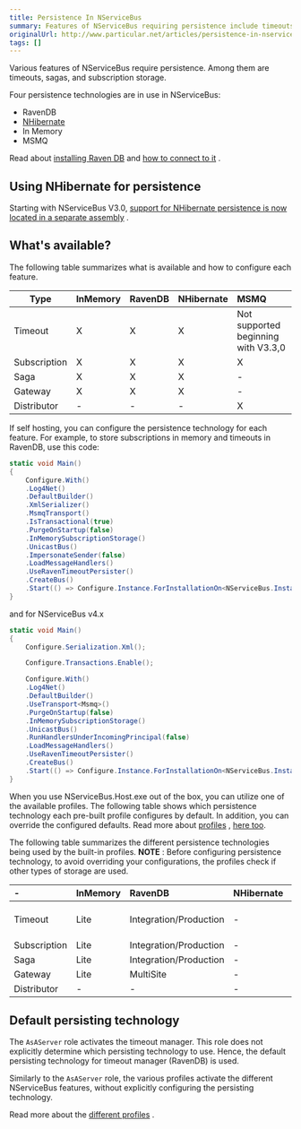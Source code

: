 ```yaml
---
title: Persistence In NServiceBus
summary: Features of NServiceBus requiring persistence include timeouts, sagas, and subscription storage.
originalUrl: http://www.particular.net/articles/persistence-in-nservicebus
tags: []
---
```


Various features of NServiceBus require persistence. Among them are timeouts, sagas, and subscription storage.

Four persistence technologies are in use in NServiceBus:

-   RavenDB
-   [NHibernate](persistence-in-nservicebus.md)
-   In Memory
-   MSMQ

Read about [installing Raven DB](using-ravendb-in-nservicebus-installing.md) and [how to connect to it](using-ravendb-in-nservicebus-connecting.md) .

Using NHibernate for persistence
--------------------------------

Starting with NServiceBus V3.0, [support for NHibernate persistence is now located in a separate assembly](relational-persistence-using-nhibernate.md) .

What's available?
-----------------

The following table summarizes what is available and how to configure each feature.

| Type                 | InMemory   | RavenDB   | NHibernate    | MSMQ                                  |
|--------------------  |:---------- |:--------- |:--------------|:------------------------------------- |
| Timeout              | X          | X         | X             | Not supported beginning with V3.3,0   |
| Subscription         | X          | X         | X             | X                                     |
| Saga                 | X          | X         | X             | -                                     |
| Gateway              | X          | X         | X             | -                                     |
| Distributor          | -          | -         | -             | X                                     |


If self hosting, you can configure the persistence technology for each feature. For example, to store subscriptions in memory and timeouts in RavenDB, use this code:


```C#
static void Main()
{
    Configure.With()
    .Log4Net()
    .DefaultBuilder()
    .XmlSerializer()
    .MsmqTransport()
    .IsTransactional(true)
    .PurgeOnStartup(false)
    .InMemorySubscriptionStorage()
    .UnicastBus()
    .ImpersonateSender(false)
    .LoadMessageHandlers()
    .UseRavenTimeoutPersister()
    .CreateBus()
    .Start(() => Configure.Instance.ForInstallationOn<NServiceBus.Installation.Environments.Windows>().Install());
}

```

and for NServiceBus v4.x

```C#
static void Main()
{
    Configure.Serialization.Xml();

    Configure.Transactions.Enable();

    Configure.With()
    .Log4Net()
    .DefaultBuilder()
    .UseTransport<Msmq>()
    .PurgeOnStartup(false)
    .InMemorySubscriptionStorage()
    .UnicastBus()
    .RunHandlersUnderIncomingPrincipal(false)
    .LoadMessageHandlers()
    .UseRavenTimeoutPersister()
    .CreateBus()
    .Start(() => Configure.Instance.ForInstallationOn<NServiceBus.Installation.Environments.Windows>().Install());
}

```



When you use NServiceBus.Host.exe out of the box, you can utilize one of the available profiles. The following table shows which persistence technology each pre-built profile configures by default. In addition, you can override the configured defaults. Read more about
[profiles](profiles-for-nservicebus-host.md) , [here too](more-on-profiles.md).

The following table summarizes the different persistence technologies being used by the built-in profiles. **NOTE** : Before configuring persistence technology, to avoid overriding your configurations, the profiles check if other types of storage are used.

|-                                |InMemory |RavenDB			   |NHibernate   |MSMQ                         |
|:--------------------------------|:--------|:---------------------|:------------|:----------------------------|                                         
|  Timeout                        |Lite     |Integration/Production|-            |Keeps a queue for management |
|  Subscription                   |Lite     |Integration/Production|-            |-                            |
|  Saga                           |Lite     |Integration/Production|-            |-    				           |
|  Gateway                        |Lite     |MultiSite             |-            |-     					   |
|  Distributor                    |- 	    |-                     |-            |Distributor				   |

Default persisting technology
-----------------------------

The `AsAServer` role activates the timeout manager. This role does not explicitly determine which persisting technology to use. Hence, the default persisting technology for timeout manager (RavenDB) is used.

Similarly to the `AsAServer` role, the various profiles activate the different NServiceBus features, without explicitly configuring the persisting technology.

Read more about the [different profiles](more-on-profiles.md) .




